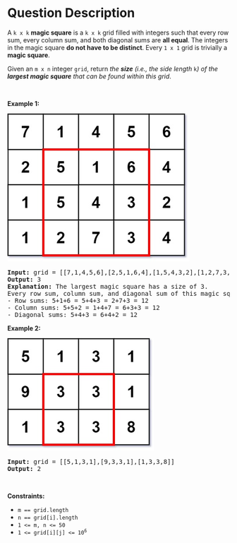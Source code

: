 # Question Description

<p>A <code>k x k</code> <strong>magic square</strong> is a <code>k x k</code> grid filled with integers such that every row sum, every column sum, and both diagonal sums are <strong>all equal</strong>. The integers in the magic square <strong>do not have to be distinct</strong>. Every <code>1 x 1</code> grid is trivially a <strong>magic square</strong>.</p>

<p>Given an <code>m x n</code> integer <code>grid</code>, return <em>the <strong>size</strong> (i.e., the side length </em><code>k</code><em>) of the <strong>largest magic square</strong> that can be found within this grid</em>.</p>

<p>&nbsp;</p>
<p><strong>Example 1:</strong></p>
<img alt="" src="magicsquare-grid.jpg" style="width: 413px; height: 335px;" />
<pre>
<strong>Input:</strong> grid = [[7,1,4,5,6],[2,5,1,6,4],[1,5,4,3,2],[1,2,7,3,4]]
<strong>Output:</strong> 3
<strong>Explanation:</strong> The largest magic square has a size of 3.
Every row sum, column sum, and diagonal sum of this magic square is equal to 12.
- Row sums: 5+1+6 = 5+4+3 = 2+7+3 = 12
- Column sums: 5+5+2 = 1+4+7 = 6+3+3 = 12
- Diagonal sums: 5+4+3 = 6+4+2 = 12
</pre>

<p><strong>Example 2:</strong></p>
<img alt="" src="magicsquare2-grid.jpg" style="width: 333px; height: 255px;" />
<pre>
<strong>Input:</strong> grid = [[5,1,3,1],[9,3,3,1],[1,3,3,8]]
<strong>Output:</strong> 2
</pre>

<p>&nbsp;</p>
<p><strong>Constraints:</strong></p>

<ul>
	<li><code>m == grid.length</code></li>
	<li><code>n == grid[i].length</code></li>
	<li><code>1 &lt;= m, n &lt;= 50</code></li>
	<li><code>1 &lt;= grid[i][j] &lt;= 10<sup>6</sup></code></li>
</ul>
